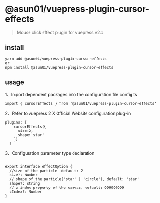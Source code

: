# @asun01/vuepress-plugin-cursor-effects

> Mouse click effect plugin for vuepress v2.x

## install

```
yarn add @asun01/vuepress-plugin-cursor-effects
or
npm install @asun01/vuepress-plugin-cursor-effects
```

## usage

1、Import dependent packages into the configuration file config ts

```
import { cursorEffects } from '@asun01/vuepress-plugin-cursor-effects'
```

2、Refer to vuepress 2 X Official Website configuration plug-in

```
plugins: [
    cursorEffects({
      size:2,
      shape:'star'
    })
  ]

```

3、Configuration parameter type declaration

```

export interface effectOption {
  //size of the particle, default: 2
  size?: Number
  // shape of the particle('star' | 'circle'), default: 'star'
  shape?: string
  // z-index property of the canvas, default: 999999999
  zIndex?: Number
}

```
